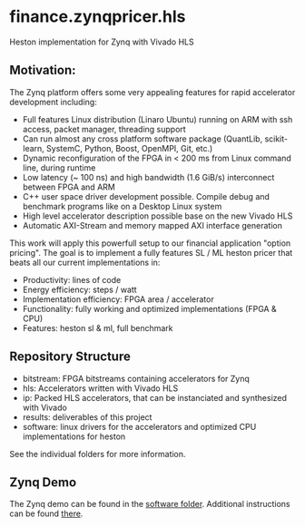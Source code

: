 finance.zynqpricer.hls
======================

Heston implementation for Zynq with Vivado HLS


Motivation:
-----------

The Zynq platform offers some very appealing features for rapid accelerator 
development including:
- Full features Linux distribution (Linaro Ubuntu) running on ARM with ssh 
  access, packet manager, threading support
- Can run almost any cross platform software package (QuantLib, scikit-learn, 
  SystemC, Python, Boost, OpenMPI, Git, etc.)
- Dynamic reconfiguration of the FPGA in < 200 ms from Linux command line,
  during runtime
- Low latency (~ 100 ns) and high bandwidth (1.6 GiB/s) interconnect between 
  FPGA and ARM
- C++ user space driver development possible. Compile debug and benchmark
  programs like on a Desktop Linux system
- High level accelerator description possible base on the new Vivado HLS
- Automatic AXI-Stream and memory mapped AXI interface generation

This work will apply this powerfull setup to our financial application 
"option pricing". The goal is to implement a fully features SL / ML heston 
pricer that beats all our current implementations in:
- Productivity: lines of code
- Energy efficiency: steps / watt
- Implementation efficiency: FPGA area / accelerator
- Functionality: fully working and optimized implementations (FPGA & CPU)
- Features: heston sl & ml, full benchmark

Repository Structure
--------------------

- bitstream: FPGA bitstreams containing accelerators for Zynq
- hls: Accelerators written with Vivado HLS
- ip: Packed HLS accelerators, that can be instanciated and synthesized 
  with Vivado
- results: deliverables of this project
- software: linux drivers for the accelerators and optimized CPU 
  implementations for heston

See the individual folders for more information.

Zynq Demo
---------

The Zynq demo can be found in the [software folder](software). Additional instructions can be found [there](software).
